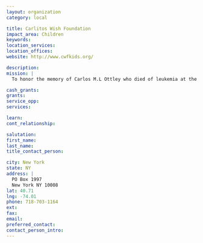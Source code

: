 ```yaml
---
layout: organization
category: local

title: Carlitos Wish Foundation
impact_area: Children
keywords: 
location_services: 
location_offices: 
website: http://www.cwfkids.org/

description: 
mission: |
  To honor the memory of Carlos M.L Ottley who died of leukemia at the age of 12 CWF grants wishes to children with life-threatening illnesses. We also underwrite events for children, such as holiday parties.

cash_grants: 
grants: 
service_opp: 
services: 

learn: 
cont_relationship: 

salutation: 
first_name: 
last_name: 
title_contact_person: 

city: New York
state: NY
address: |
  PO Box 1997    
  New York NY 10008
lat: 40.71
lng: -74.01
phone: 718-703-1164
ext: 
fax: 
email: 
preferred_contact: 
contact_person_intro: 
---
```

